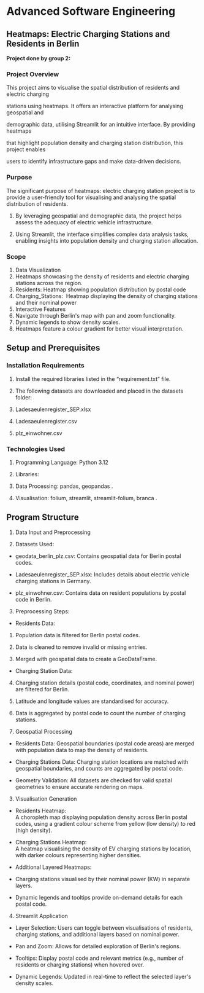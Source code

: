 # Advanced Software Engineering

## Heatmaps: Electric Charging Stations and Residents in Berlin

**Project done by group 2:**   
   
### Project Overview  
This project aims to visualise the spatial distribution of residents and electric charging 

stations using heatmaps. It offers an interactive platform for analysing geospatial and 

demographic data, utilising Streamlit for an intuitive interface. By providing heatmaps 

that highlight population density and charging station distribution, this project enables 

users to identify infrastructure gaps and make data-driven decisions.


### Purpose
The significant purpose of heatmaps: electric charging station project is to provide a user-friendly tool for visualising and analysing the spatial distribution of residents. 

1. By leveraging geospatial and demographic data, the project helps assess the adequacy of electric vehicle infrastructure.
    
2. Using Streamlit, the interface simplifies complex data analysis tasks, enabling insights into population density and charging station allocation. 

### Scope
1. Data Visualization 
1. Heatmaps showcasing the density of residents and electric charging stations across the region.
2. Residents: Heatmap showing population distribution by postal code
3. Charging_Stations:  Heatmap displaying the density of charging stations and their nominal power
2. Interactive Features
1. Navigate through Berlin's map with pan and zoom functionality.
2. Dynamic legends to show density scales.
3. Heatmaps feature a colour gradient for better visual interpretation.

## Setup and Prerequisites
### Installation Requirements 

1. Install the required libraries listed in the “requirement.txt” file.
    
2. The following datasets are downloaded and placed in the datasets folder:  

1. Ladesaeulenregister_SEP.xlsx
    
2. Ladesaeulenregister.csv
    
3. plz_einwohner.csv
    

### Technologies Used
1. Programming Language: Python 3.12

2. Libraries:
    

1. Data Processing: pandas, geopandas .
    
2. Visualisation: folium, streamlit, streamlit-folium, branca . 

## Program Structure

1. Data Input and Preprocessing

1. Datasets Used:
- geodata_berlin_plz.csv: Contains geospatial data for Berlin postal codes.
    
- Ladesaeulenregister_SEP.xlsx: Includes details about electric vehicle charging stations in Germany.
    
- plz_einwohner.csv: Contains data on resident populations by postal code in Berlin.
    

3. Preprocessing Steps:
    

- Residents Data:
    

1. Population data is filtered for Berlin postal codes.
    
2. Data is cleaned to remove invalid or missing entries.
    
3. Merged with geospatial data to create a GeoDataFrame.
    

- Charging Station Data:
    

4. Charging station details (postal code, coordinates, and nominal power) are filtered for Berlin.
    
5. Latitude and longitude values are standardised for accuracy.
    
6. Data is aggregated by postal code to count the number of charging stations.
    

2. Geospatial Processing
    

- Residents Data: Geospatial boundaries (postal code areas) are merged with population data to map the density of residents.
    
- Charging Stations Data: Charging station locations are matched with geospatial boundaries, and counts are aggregated by postal code.
    
- Geometry Validation: All datasets are checked for valid spatial geometries to ensure accurate rendering on maps.
     

3. Visualisation Generation
    
- Residents Heatmap:  
    A choropleth map displaying population density across Berlin postal codes, using a gradient colour scheme from yellow (low density) to red (high density).
    
- Charging Stations Heatmap:  
    A heatmap visualising the density of EV charging stations by location, with darker colours representing higher densities.
    
- Additional Layered Heatmaps:  

- Charging stations visualised by their nominal power (KW) in separate layers.
    
- Dynamic legends and tooltips provide on-demand details for each postal code. 

4. Streamlit Application
- Layer Selection: Users can toggle between visualisations of residents, charging stations, and additional layers based on nominal power.
    
- Pan and Zoom: Allows for detailed exploration of Berlin's regions.
    
- Tooltips: Display postal code and relevant metrics (e.g., number of residents or charging stations) when hovered over.
    
- Dynamic Legends: Updated in real-time to reflect the selected layer's density scales.
